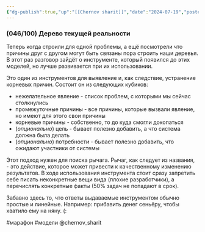 ```yaml
---
{"dg-publish":true,"up":"[[Chernov sharit]]","date":"2024-07-19","posted":"https://t.me/chernov_sharit/583","modified_at":"2024-09-10T22:58:06+03:00","published_at":"2024-07-19T19:05:00+03:00","dg-path":"/chernov_sharit/2024-07-19 дерево текущей реальности.md","permalink":"/chernov-sharit/2024-07-19-derevo-tekushhej-realnosti/","dgPassFrontmatter":true}
---
```



### (046/100) Дерево текущей реальности

Теперь когда строили для одной проблемы, а ещё посмотрели что причины друг с другом могут быть связаны пора строить наши деревья. В этот раз разговор зайдёт о инструменте, который появился до этих моделей, но лучше развивается при их использовании.

Это один из инструментов для выявление и, как следствие, устранение корневых причин. Состоит он из следующих кубиков:
- нежелательное явление - список проблем, с которыми мы сейчас столкнулись
- промежуточные причины - все причины, которые вызвали явление, но имеют для этого свои причины
- корневые причины - собственно, то до куда смогли докопаться
- (*опционально*) цель - бывает полезно добавить, а что система должна была делать
- (*опционально*) потребности - бывает полезно добавить, что ожидают участники от системы

Этот подход нужен для поиска рычага. Рычаг, как следует из названия, - это действие, которое может привести к качественному изменению результатов. В ходе использования инструмента стоит сразу запретить себе писать неконкретные вещи вида (плохие разработчики), а перечислять конкретные факты (50% задач не попадают в срок). 

Забавно здесь то, что ответы выдаваемые инструментом обычно простые и линейные. Например: прибавить денег сеньёру, чтобы хватило ему на няну. (:

#марафон  #модели  @chernov_sharit

